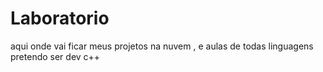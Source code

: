 # Laboratorio  

aqui onde vai ficar meus projetos na nuvem , e aulas de todas linguagens
pretendo ser dev c++
